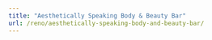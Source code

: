 ```yaml
---
title: "Aesthetically Speaking Body & Beauty Bar"
url: /reno/aesthetically-speaking-body-and-beauty-bar/
---
```

